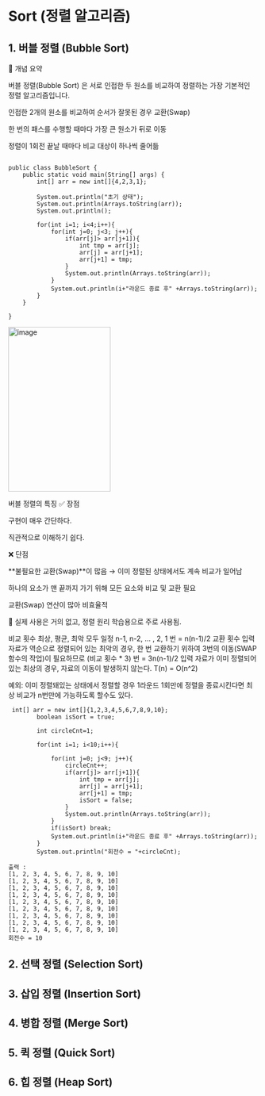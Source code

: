 # Sort (정렬 알고리즘)

## 1. 버블 정렬 (Bubble Sort)

🔹 개념 요약

버블 정렬(Bubble Sort) 은 서로 인접한 두 원소를 비교하여 정렬하는 가장 기본적인 정렬 알고리즘입니다.

인접한 2개의 원소를 비교하여 순서가 잘못된 경우 교환(Swap)

한 번의 패스를 수행할 때마다 가장 큰 원소가 뒤로 이동

정렬이 1회전 끝날 때마다 비교 대상이 하나씩 줄어듦

```

public class BubbleSort {
    public static void main(String[] args) {
        int[] arr = new int[]{4,2,3,1};

        System.out.println("초기 상태");
        System.out.println(Arrays.toString(arr));
        System.out.println();

        for(int i=1; i<4;i++){
            for(int j=0; j<3; j++){
                if(arr[j]> arr[j+1]){
                    int tmp = arr[j];
                    arr[j] = arr[j+1];
                    arr[j+1] = tmp;
                }
                System.out.println(Arrays.toString(arr));
            }
            System.out.println(i+"라운드 종료 후" +Arrays.toString(arr));
        }
    }

}

```

<img width="206" height="332" alt="image" src="https://github.com/user-attachments/assets/1271cd27-ec7f-442d-b228-94a9fcf7a0cb" />


 버블 정렬의 특징
✅ 장점

구현이 매우 간단하다.

직관적으로 이해하기 쉽다.

❌ 단점

**불필요한 교환(Swap)**이 많음
→ 이미 정렬된 상태에서도 계속 비교가 일어남

하나의 요소가 맨 끝까지 가기 위해 모든 요소와 비교 및 교환 필요

교환(Swap) 연산이 많아 비효율적

💬 실제 사용은 거의 없고, 정렬 원리 학습용으로 주로 사용됨.

비교 횟수
최상, 평균, 최악 모두 일정
n-1, n-2, … , 2, 1 번 = n(n-1)/2
교환 횟수
입력 자료가 역순으로 정렬되어 있는 최악의 경우, 한 번 교환하기 위하여 3번의 이동(SWAP 함수의 작업)이 필요하므로 (비교 횟수 * 3) 번 = 3n(n-1)/2
입력 자료가 이미 정렬되어 있는 최상의 경우, 자료의 이동이 발생하지 않는다.
T(n) = O(n^2)

예외:
이미 정렬돼있는 상태에서 정렬할 경우 1라운드 1회만에 정렬을 종료시킨다면 최상 비교가 n번만에 가능하도록 할수도 있다.
```
 int[] arr = new int[]{1,2,3,4,5,6,7,8,9,10};
        boolean isSort = true;

        int circleCnt=1;

        for(int i=1; i<10;i++){

            for(int j=0; j<9; j++){
                circleCnt++;
                if(arr[j]> arr[j+1]){
                    int tmp = arr[j];
                    arr[j] = arr[j+1];
                    arr[j+1] = tmp;
                    isSort = false;
                }
                System.out.println(Arrays.toString(arr));
            }
            if(isSort) break;
            System.out.println(i+"라운드 종료 후" +Arrays.toString(arr));
        }
        System.out.println("회전수 = "+circleCnt);

출력 :
[1, 2, 3, 4, 5, 6, 7, 8, 9, 10]
[1, 2, 3, 4, 5, 6, 7, 8, 9, 10]
[1, 2, 3, 4, 5, 6, 7, 8, 9, 10]
[1, 2, 3, 4, 5, 6, 7, 8, 9, 10]
[1, 2, 3, 4, 5, 6, 7, 8, 9, 10]
[1, 2, 3, 4, 5, 6, 7, 8, 9, 10]
[1, 2, 3, 4, 5, 6, 7, 8, 9, 10]
[1, 2, 3, 4, 5, 6, 7, 8, 9, 10]
[1, 2, 3, 4, 5, 6, 7, 8, 9, 10]
회전수 = 10
```


## 2. 선택 정렬 (Selection Sort)
## 3. 삽입 정렬 (Insertion Sort)
## 4. 병합 정렬 (Merge Sort)
## 5. 퀵 정렬 (Quick Sort)
## 6. 힙 정렬 (Heap Sort)
